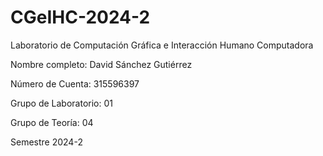 # CGeIHC-2024-2
Laboratorio de Computación Gráfica e Interacción Humano Computadora

Nombre completo: David Sánchez Gutiérrez

Número de Cuenta: 315596397

Grupo de Laboratorio: 01

Grupo de Teoría: 04

Semestre 2024-2

